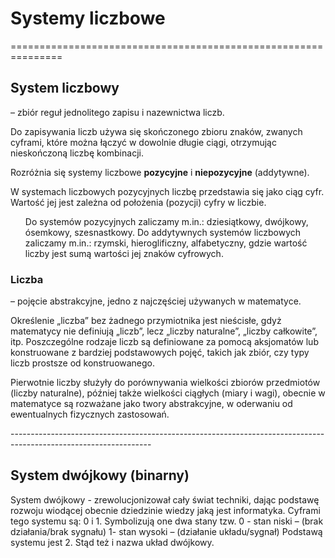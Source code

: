 <h1>Systemy liczbowe</h1>
 ===============================================================           
<h2>System liczbowy</h2> – zbiór reguł jednolitego zapisu i nazewnictwa liczb.
<p>
Do zapisywania liczb używa się skończonego zbioru znaków, zwanych cyframi, które można łączyć w dowolnie długie
ciągi, otrzymując nieskończoną liczbę kombinacji.

Rozróżnia się systemy liczbowe **pozycyjne** i **niepozycyjne** (addytywne).

W systemach liczbowych pozycyjnych liczbę przedstawia się jako ciąg cyfr. Wartość jej jest zależna od
położenia (pozycji) cyfry w liczbie.
</p>
<ul>
  Do systemów pozycyjnych zaliczamy m.in.:
     dziesiątkowy, dwójkowy, ósemkowy, szesnastkowy.
  Do addytywnych systemów liczbowych zaliczamy m.in.:
     rzymski, hieroglificzny, alfabetyczny, gdzie wartość liczby jest sumą wartości jej znaków cyfrowych.
 </ul>
 <h3>Liczba</h3><p> – pojęcie abstrakcyjne, jedno z najczęściej używanych w matematyce.</p>
 <p>
Określenie „liczba” bez żadnego przymiotnika jest nieścisłe, gdyż matematycy nie definiują „liczb”, lecz „liczby
naturalne”, „liczby całkowite”, itp. Poszczególne rodzaje liczb są definiowane za pomocą aksjomatów lub
konstruowane z bardziej podstawowych pojęć, takich jak zbiór, czy typy liczb prostsze od konstruowanego.
</p>
<p>Pierwotnie liczby służyły do porównywania wielkości zbiorów przedmiotów (liczby naturalne), później także
wielkości ciągłych (miary i wagi), obecnie w matematyce są rozważane jako twory abstrakcyjne, w oderwaniu
od ewentualnych fizycznych zastosowań.</p>
-----------------------------------------------------------------------------------------------------------------
<h2>System dwójkowy (binarny)</h2>
System dwójkowy - zrewolucjonizował cały świat techniki, dając podstawę rozwoju wiodącej obecnie
dziedzinie wiedzy jaką jest informatyka.
Cyframi tego systemu są: 0 i 1.
Symbolizują one dwa stany tzw.
0 - stan niski – (brak działania/brak sygnału)
1- stan wysoki – (działanie układu/sygnał)
Podstawą systemu jest 2. Stąd też i nazwa układ dwójkowy. 
